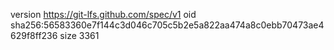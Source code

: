 version https://git-lfs.github.com/spec/v1
oid sha256:56583360e7f144c3d046c705c5b2e5a822aa474a8c0ebb70473ae4629f8ff236
size 3361
